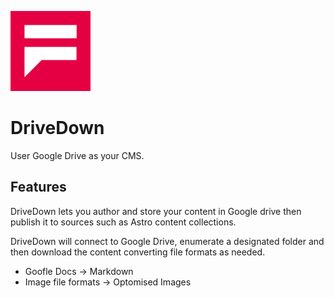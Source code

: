 ![Flowjob](FJ.svg)

# DriveDown

User Google Drive as your CMS.

## Features

DriveDown lets you author and store your content in Google drive then publish it to sources
such as Astro content collections. 

DriveDown will connect to Google Drive, enumerate a designated folder and then download the content
converting file formats as needed.

- Goofle Docs -> Markdown
- Image file formats -> Optomised Images


